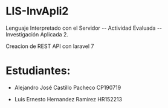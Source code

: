 # LIS-InvApli2
Lenguaje Interpretado con el Servidor -- Actividad Evaluada -- Investigación Aplicada 2.

Creacion de REST API con laravel 7

# Estudiantes:
- Alejandro José Castillo Pacheco     CP190719

- Luis Ernesto Hernandez Ramirez      HR152213
